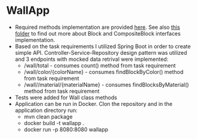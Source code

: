 # WallApp

* Required methods implementation are provided [here](https://github.com/jankee1/WallApp/blob/master/src/main/java/com/wallapp/WallApp/model/wall/Wall.java). See also [this folder](https://github.com/jankee1/WallApp/tree/master/src/main/java/com/wallapp/WallApp/model/block) to find out more about Block and CompositeBlock interfaces implementation.
* Based on the task requirements I utilized Spring Boot in order to create simple API. Controller-Service-Repository design pattern was utilized and 3 endpoints with mocked data retrival were implemented:
  * /wall/total - consumes count() method from task requirement
  * /wall/color/{colorName} - consumes findBlockByColor() method from task requirement
  * /wall//material/{materialName} - consumes findBlocksByMaterial() method from task requirement
* Tests were added for Wall class methods
* Application can be run in Docker. Clon the repository and in the application directory run:
  * mvn clean package
  * docker build -t wallapp . 
  * docker run -p 8080:8080 wallapp   
